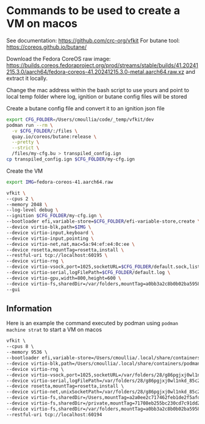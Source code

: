 # Commands to be used to create a VM on macos

See documentation: https://github.com/crc-org/vfkit
For butane tool: https://coreos.github.io/butane/

Download the Fedora CoreOS raw image: https://builds.coreos.fedoraproject.org/prod/streams/stable/builds/41.20241215.3.0/aarch64/fedora-coreos-41.20241215.3.0-metal.aarch64.raw.xz
and extract it locally.

Change the mac address within the bash script to use yours and point to local temp folder where log, ignition or butane config files will be stored

Create a butane config file and convert it to an ignition json file

```bash
export CFG_FOLDER=/Users/cmoullia/code/_temp/vfkit/dev
podman run --rm \
  -v $CFG_FOLDER/:/files \
  quay.io/coreos/butane:release \
  --pretty \
  --strict \
  /files/my-cfg.bu > transpiled_config.ign
cp transpiled_config.ign $CFG_FOLDER/my-cfg.ign  
```

Create the VM
```bash
export IMG=fedora-coreos-41.aarch64.raw

vfkit \
--cpus 2 \
--memory 2048 \
--log-level debug \
--ignition $CFG_FOLDER/my-cfg.ign \
--bootloader efi,variable-store=$CFG_FOLDER/efi-variable-store,create \
--device virtio-blk,path=$IMG \
--device virtio-input,keyboard \
--device virtio-input,pointing \
--device virtio-net,nat,mac=5a:94:ef:e4:0c:ee \
--device rosetta,mountTag=rosetta,install \
--restful-uri tcp://localhost:60195 \
--device virtio-rng \
--device virtio-vsock,port=1025,socketURL=$CFG_FOLDER/default.sock,listen \
--device virtio-serial,logFilePath=$CFG_FOLDER/default.log \
--device virtio-gpu,width=800,height=600 \
--device virtio-fs,sharedDir=/var/folders,mountTag=a0bb3a2c8b0b02ba5958b0576f0d6530e104 \
--gui
```

## Information 

Here is an example the command executed by podman using `podman machine strat` to start a VM on macos
```txt
vfkit \
--cpus 8 \
--memory 9536 \
--bootloader efi,variable-store=/Users/cmoullia/.local/share/containers/podman/machine/applehv/efi-bl-podman-machine-default,create \
--device virtio-blk,path=/Users/cmoullia/.local/share/containers/podman/machine/applehv/podman-machine-default-arm64.raw \
--device virtio-rng \
--device virtio-vsock,port=1025,socketURL=/var/folders/28/g86pgjxj0wl1nkd_85c2krjw0000gn/T/podman/podman-machine-default.sock,listen \
--device virtio-serial,logFilePath=/var/folders/28/g86pgjxj0wl1nkd_85c2krjw0000gn/T/podman/podman-machine-default.log \
--device rosetta,mountTag=rosetta,install \
--device virtio-net,unixSocketPath=/var/folders/28/g86pgjxj0wl1nkd_85c2krjw0000gn/T/podman/podman-machine-default-gvproxy.sock,mac=5a:94:ef:e4:0c:ee \
--device virtio-fs,sharedDir=/Users,mountTag=a2a0ee2c717462feb1de2f5afd59de5fd2d8 \
--device virtio-fs,sharedDir=/private,mountTag=71708eb255bc230cd7c91dd26f7667a7b938 \
--device virtio-fs,sharedDir=/var/folders,mountTag=a0bb3a2c8b0b02ba5958b0576f0d6530e104 \
--restful-uri tcp://localhost:60194
```